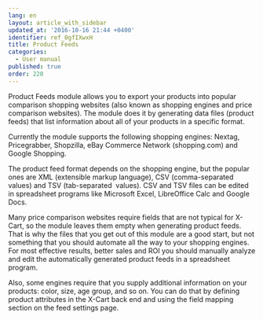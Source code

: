```yaml
---
lang: en
layout: article_with_sidebar
updated_at: '2016-10-16 21:44 +0400'
identifier: ref_0gfIXwxH
title: Product Feeds
categories:
  - User manual
published: true
order: 220
---
```



Product Feeds module allows you to export your products into popular comparison shopping websites (also known as shopping engines and price comparison websites). The module does it by generating data files (product feeds) that list information about all of your products in a specific format.

Currently the module supports the following shopping engines: Nextag, Pricegrabber, Shopzilla, eBay Commerce Network (shopping.com) and Google Shopping.

The product feed format depends on the shopping engine, but the popular ones are XML (extensible markup language), CSV (comma-separated values) and TSV (tab-separated  values). CSV and TSV files can be edited in spreadsheet programs like Microsoft Excel, LibreOffice Calc and Google Docs.

Many price comparison websites require fields that are not typical for X-Cart, so the module leaves them empty when generating product feeds. That is why the files that you get out of this module are a good start, but not something that you should automate all the way to your shopping engines. For most effective results, better sales and ROI you should manually analyze and edit the automatically generated product feeds in a spreadsheet program.

Also, some engines require that you supply additional information on your products: color, size, age group, and so on. You can do that by defining product attributes in the X-Cart back end and using the field mapping section on the feed settings page.
